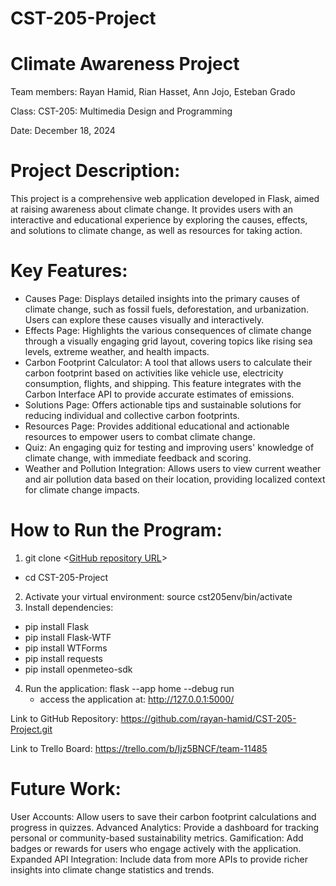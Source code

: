 # CST-205-Project
# Climate Awareness Project

Team members: Rayan Hamid, Rian Hasset, Ann Jojo, Esteban Grado

Class: CST-205: Multimedia Design and Programming

Date: December 18, 2024

# Project Description: 
This project is a comprehensive web application developed in Flask, aimed at raising awareness about climate change. It provides users with an interactive and educational experience by exploring the causes, effects, and solutions to climate change, as well as resources for taking action.
# Key Features:
- Causes Page: Displays detailed insights into the primary causes of climate change, such as fossil fuels, deforestation, and urbanization. Users can explore these causes visually and interactively.
- Effects Page: Highlights the various consequences of climate change through a visually engaging grid layout, covering topics like rising sea levels, extreme weather, and health impacts.
- Carbon Footprint Calculator: A tool that allows users to calculate their carbon footprint based on activities like vehicle use, electricity consumption, flights, and shipping. This feature integrates with the Carbon Interface API to provide accurate estimates of emissions.
- Solutions Page: Offers actionable tips and sustainable solutions for reducing individual and collective carbon footprints.
- Resources Page: Provides additional educational and actionable resources to empower users to combat climate change.
- Quiz: An engaging quiz for testing and improving users' knowledge of climate change, with immediate feedback and scoring.
- Weather and Pollution Integration: Allows users to view current weather and air pollution data based on their location, providing localized context for climate change impacts.

# How to Run the Program:
1. git clone <[GitHub repository URL](https://github.com/rayan-hamid/CST-205-Project.git)>
 - cd CST-205-Project
2. Activate your virtual environment: source cst205env/bin/activate
3. Install dependencies:
- pip install Flask
- pip install Flask-WTF
- pip install WTForms
- pip install requests
- pip install openmeteo-sdk

4. Run the application: flask --app home --debug run
   - access the application at: http://127.0.0.1:5000/

Link to GitHub Repository: https://github.com/rayan-hamid/CST-205-Project.git

Link to Trello Board: https://trello.com/b/Ijz5BNCF/team-11485

# Future Work: 
User Accounts: Allow users to save their carbon footprint calculations and progress in quizzes.
Advanced Analytics: Provide a dashboard for tracking personal or community-based sustainability metrics.
Gamification: Add badges or rewards for users who engage actively with the application.
Expanded API Integration: Include data from more APIs to provide richer insights into climate change statistics and trends.
